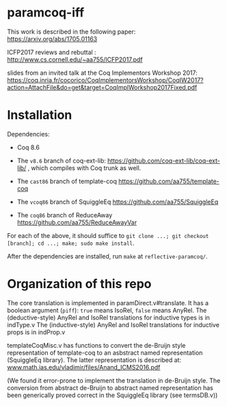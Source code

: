 # paramcoq-iff


This work is described in the following paper: https://arxiv.org/abs/1705.01163

ICFP2017 reviews and rebuttal : http://www.cs.cornell.edu/~aa755/ICFP2017.pdf

slides from an invited talk at the Coq Implementors Workshop 2017: https://coq.inria.fr/cocorico/CoqImplementorsWorkshop/CoqIW2017?action=AttachFile&do=get&target=CoqImplWorkshop2017Fixed.pdf



# Installation

Dependencies:

- Coq 8.6

- The `v8.6` branch of coq-ext-lib: https://github.com/coq-ext-lib/coq-ext-lib/ , which compiles with Coq trunk as well.

- The `cast86` branch of template-coq https://github.com/aa755/template-coq

- The `vcoq86` branch of SquiggleEq https://github.com/aa755/SquiggleEq

- The `coq86` branch of ReduceAway https://github.com/aa755/ReduceAwayVar

For each of the above, it should suffice to `git clone ...; git checkout [branch]; cd ...; make; sudo make install`.

After the dependencies are installed, run `make` at `reflective-paramcoq/`.

# Organization of this repo

The core translation is implemented in paramDirect.v#translate. It has a boolean argument (`piff`): `true` means IsoRel, `false` means AnyRel.
The (deductive-style) AnyRel and IsoRel translations for inductive types is in indType.v
The (inductive-style) AnyRel and IsoRel translations for inductive props is in indProp.v

templateCoqMisc.v has functions to convert the de-Bruijn style representation of template-coq to an asbstract named representation (SquiggleEq library). The latter representation is described at:
www.math.ias.edu/vladimir/files/Anand_ICMS2016.pdf

(We found it error-prone to implement the translation in de-Bruijn style. The conversion from abstract de-Bruijn to abstract named representation has been generically proved correct in the SquiggleEq library (see termsDB.v))
